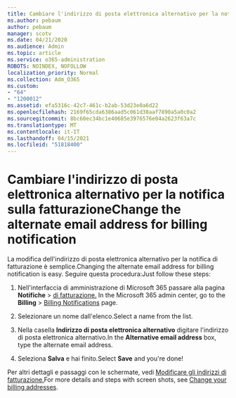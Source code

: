 ```yaml
---
title: Cambiare l'indirizzo di posta elettronica alternativo per la notifica sulla fatturazione
ms.author: pebaum
author: pebaum
manager: scotv
ms.date: 04/21/2020
ms.audience: Admin
ms.topic: article
ms.service: o365-administration
ROBOTS: NOINDEX, NOFOLLOW
localization_priority: Normal
ms.collection: Adm_O365
ms.custom:
- "64"
- "1200012"
ms.assetid: efa5316c-42c7-461c-b2ab-53d23e0a6d22
ms.openlocfilehash: 2169f65cda6386aad5c061d38aaf7890a5a0c0a2
ms.sourcegitcommit: 8bc60ec34bc1e40685e3976576e04a2623f63a7c
ms.translationtype: MT
ms.contentlocale: it-IT
ms.lasthandoff: 04/15/2021
ms.locfileid: "51818400"
---
```

# <a name="change-the-alternate-email-address-for-billing-notification"></a><span data-ttu-id="665ff-102">Cambiare l'indirizzo di posta elettronica alternativo per la notifica sulla fatturazione</span><span class="sxs-lookup"><span data-stu-id="665ff-102">Change the alternate email address for billing notification</span></span>

<span data-ttu-id="665ff-103">La modifica dell'indirizzo di posta elettronica alternativo per la notifica di fatturazione è semplice.</span><span class="sxs-lookup"><span data-stu-id="665ff-103">Changing the alternate email address for billing notification is easy.</span></span> <span data-ttu-id="665ff-104">Seguire questa procedura:</span><span class="sxs-lookup"><span data-stu-id="665ff-104">Just follow these steps:</span></span>
  
1. <span data-ttu-id="665ff-105">Nell'interfaccia di amministrazione di Microsoft 365 passare alla pagina **Notifiche** \> [di fatturazione.](https://go.microsoft.com/fwlink/p/?linkid=853212)  </span><span class="sxs-lookup"><span data-stu-id="665ff-105">In the Microsoft 365 admin center, go to the **Billing** \>  [Billing Notifications](https://go.microsoft.com/fwlink/p/?linkid=853212) page.</span></span>

2. <span data-ttu-id="665ff-106">Selezionare un nome dall'elenco.</span><span class="sxs-lookup"><span data-stu-id="665ff-106">Select a name from the list.</span></span>

3. <span data-ttu-id="665ff-107">Nella casella **Indirizzo di posta elettronica alternativo** digitare l'indirizzo di posta elettronica alternativo.</span><span class="sxs-lookup"><span data-stu-id="665ff-107">In the **Alternative email address** box, type the alternate email address.</span></span>

4. <span data-ttu-id="665ff-108">Seleziona **Salva** e hai finito.</span><span class="sxs-lookup"><span data-stu-id="665ff-108">Select **Save** and you're done!</span></span>

<span data-ttu-id="665ff-109">Per altri dettagli e passaggi con le schermate, vedi [Modificare gli indirizzi di fatturazione.](https://docs.microsoft.com/microsoft-365/commerce/billing-and-payments/change-your-billing-addresses)</span><span class="sxs-lookup"><span data-stu-id="665ff-109">For more details and steps with screen shots, see [Change your billing addresses](https://docs.microsoft.com/microsoft-365/commerce/billing-and-payments/change-your-billing-addresses).</span></span>
  